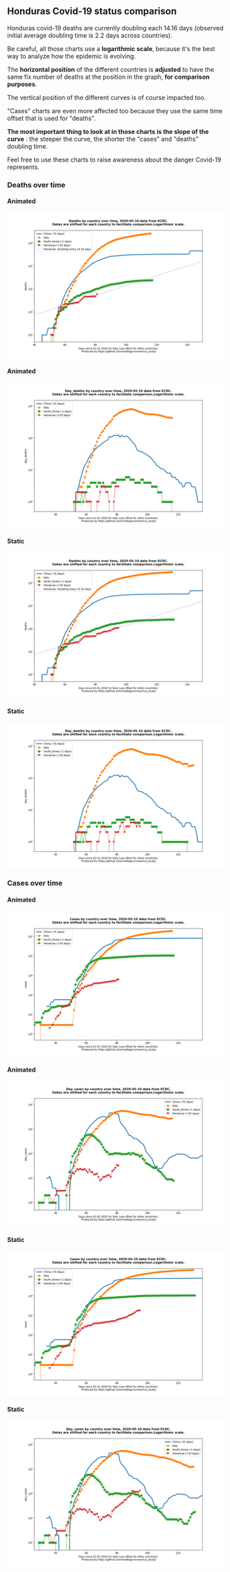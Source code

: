 ## Honduras Covid-19 status comparison 

Honduras covid-19 deaths are currently doubling each 14.16 days (observed initial average doubling time is 2.2 days across countries).



Be careful, all those charts use a **logarithmic scale**, because it's the best way to analyze how the epidemic is evolving.
 
The **horizontal position** of the different countries is **adjusted** to have the same fix number of deaths at the position in the graph, **for comparison purposes**.

The vertical position of the different curves is of course impacted too.

"Cases" charts are even more affected too because they use the same time offset that is used for "deaths".

**The most important thing to look at in those charts is the slope of the curve** : the steeper the curve, the shorter the "cases" and "deaths" doubling time.

Feel free to use these charts to raise awareness about the danger Covid-19 represents. 


 
### Deaths over time
 
#### Animated
![Honduras covid-19 deaths animated chart](https://raw.githubusercontent.com/madlag/coronavirus_study/master/notebooks/graphs/2020-05-10/countries/Honduras/2020-05-10_Honduras_deaths.gif "Honduras covid-19 deaths animated chart")   
 
#### Animated
![Honduras covid-19 daily deaths animated chart](https://raw.githubusercontent.com/madlag/coronavirus_study/master/notebooks/graphs/2020-05-10/countries/Honduras/2020-05-10_Honduras_day_deaths.gif "Honduras covid-19 day_deaths animated chart")   
 
#### Static
![Honduras covid-19 deaths static chart](https://raw.githubusercontent.com/madlag/coronavirus_study/master/notebooks/graphs/2020-05-10/countries/Honduras/2020-05-10_Honduras_deaths.png "Honduras covid-19 deaths static chart")   
 
#### Static
![Honduras covid-19 daily deaths static chart](https://raw.githubusercontent.com/madlag/coronavirus_study/master/notebooks/graphs/2020-05-10/countries/Honduras/2020-05-10_Honduras_day_deaths.png "Honduras covid-19 day_deaths static chart")   

 
### Cases over time
 
#### Animated
![Honduras covid-19 cases animated chart](https://raw.githubusercontent.com/madlag/coronavirus_study/master/notebooks/graphs/2020-05-10/countries/Honduras/2020-05-10_Honduras_cases.gif "Honduras covid-19 cases animated chart")   
 
#### Animated
![Honduras covid-19 daily cases animated chart](https://raw.githubusercontent.com/madlag/coronavirus_study/master/notebooks/graphs/2020-05-10/countries/Honduras/2020-05-10_Honduras_day_cases.gif "Honduras covid-19 day_cases animated chart")   
 
#### Static
![Honduras covid-19 cases static chart](https://raw.githubusercontent.com/madlag/coronavirus_study/master/notebooks/graphs/2020-05-10/countries/Honduras/2020-05-10_Honduras_cases.png "Honduras covid-19 cases static chart")   
 
#### Static
![Honduras covid-19 daily cases static chart](https://raw.githubusercontent.com/madlag/coronavirus_study/master/notebooks/graphs/2020-05-10/countries/Honduras/2020-05-10_Honduras_day_cases.png "Honduras covid-19 day_cases static chart")   

